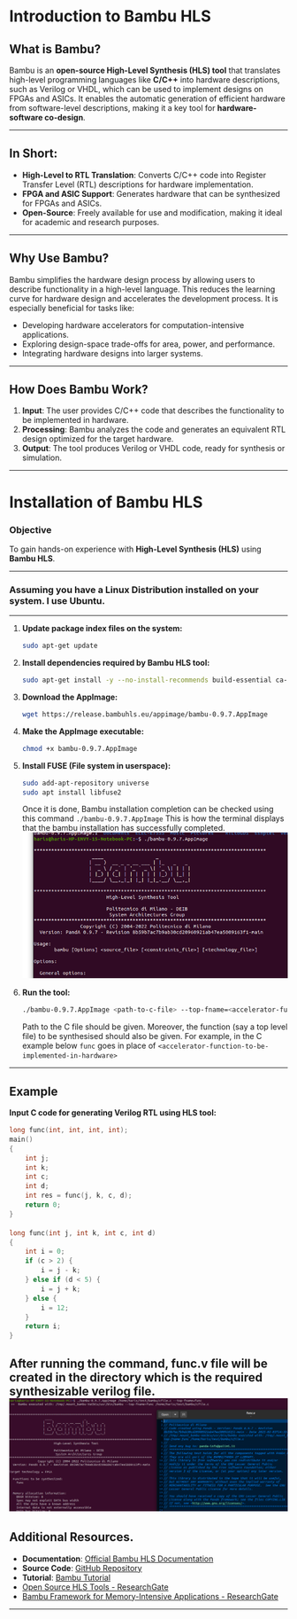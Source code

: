 # Introduction to Bambu HLS

## What is Bambu?

Bambu is an **open-source High-Level Synthesis (HLS) tool** that translates high-level programming languages like **C/C++** into hardware descriptions, such as Verilog or VHDL, which can be used to implement designs on FPGAs and ASICs. It enables the automatic generation of efficient hardware from software-level descriptions, making it a key tool for **hardware-software co-design**.

---

## In Short:

- **High-Level to RTL Translation**: Converts C/C++ code into Register Transfer Level (RTL) descriptions for hardware implementation.
- **FPGA and ASIC Support**: Generates hardware that can be synthesized for FPGAs and ASICs.
- **Open-Source**: Freely available for use and modification, making it ideal for academic and research purposes.

---

## Why Use Bambu?

Bambu simplifies the hardware design process by allowing users to describe functionality in a high-level language. This reduces the learning curve for hardware design and accelerates the development process. It is especially beneficial for tasks like:

- Developing hardware accelerators for computation-intensive applications.
- Exploring design-space trade-offs for area, power, and performance.
- Integrating hardware designs into larger systems.

---

## How Does Bambu Work?

1. **Input**: The user provides C/C++ code that describes the functionality to be implemented in hardware.
2. **Processing**: Bambu analyzes the code and generates an equivalent RTL design optimized for the target hardware.
3. **Output**: The tool produces Verilog or VHDL code, ready for synthesis or simulation.

---


# Installation of Bambu HLS

### Objective
To gain hands-on experience with **High-Level Synthesis (HLS)** using **Bambu HLS**.

---
### Assuming you have a Linux Distribution installed on your system. I use Ubuntu.
--- 

1. **Update package index files on the system:**
   ```bash
   sudo apt-get update
   ```

2. **Install dependencies required by Bambu HLS tool:**
   ```bash
   sudo apt-get install -y --no-install-recommends build-essential ca-certificates gcc-multilib git iverilog verilator wget
   ```

3. **Download the AppImage:**
   ```bash
   wget https://release.bambuhls.eu/appimage/bambu-0.9.7.AppImage
   ```

4. **Make the AppImage executable:**
   ```bash
   chmod +x bambu-0.9.7.AppImage
   ```

5. **Install FUSE (File system in userspace):**
   ```bash
   sudo add-apt-repository universe
   sudo apt install libfuse2
   ```
   Once it is done, Bambu installation completion can be checked using this command ```./bambu-0.9.7.AppImage```
   This is how the terminal displays that the bambu installation has successfully completed.
   ![bambu](https://github.com/iamhrsp/RTL-to-GDS-VLSI-Design-Flow/blob/main/Bambu/Screenshot%20from%202025-02-03%2014-21-33.png)

7. **Run the tool:**
   ```bash
   ./bambu-0.9.7.AppImage <path-to-c-file> --top-fname=<accelerator-function-to-be-implemented-in-hardware>
   ```
   Path to the C file should be given. Moreover, the function (say a top level file) to be synthesised should also be given. For example, in the C example below ```func``` goes in place of ```<accelerator-function-to-be-implemented-in-hardware>```
---

## Example
**Input C code for generating Verilog RTL using HLS tool:**

```c
long func(int, int, int, int);
main()
{
    int j;
    int k;
    int c;
    int d;
    int res = func(j, k, c, d);
    return 0;
}

long func(int j, int k, int c, int d)
{
    int i = 0;
    if (c > 2) {
        i = j - k;
    } else if (d < 5) {
        i = j + k;
    } else {
        i = 12;
    }
    return i;
}
```
After running the command, **func.v** file will be created in the directory which is the required synthesizable verilog file.
![verilog file](https://github.com/iamhrsp/RTL-to-GDS-VLSI-Design-Flow/blob/main/Bambu/Screenshot%20from%202025-02-03%2014-36-34.png)
---

## Additional Resources.

- **Documentation**: [Official Bambu HLS Documentation](https://panda.dei.polimi.it/?page_id=81)
- **Source Code**: [GitHub Repository](https://github.com/ferrandi/PandA-bambu)
- **Tutorial**: [Bambu Tutorial](https://panda.dei.polimi.it/?page_id=555)
- [Open Source HLS Tools - ResearchGate](https://www.researchgate.net/publication/315383441_Open_Source_HLS_Tools_A_stepping_stone_for_modern_Electronic_CAD)
- [Bambu Framework for Memory-Intensive Applications - ResearchGate](https://www.researchgate.net/publication/261299590_Bambu_A_modular_framework_for_the_high_level_synthesis_of_memory-intensive_applications)

---

